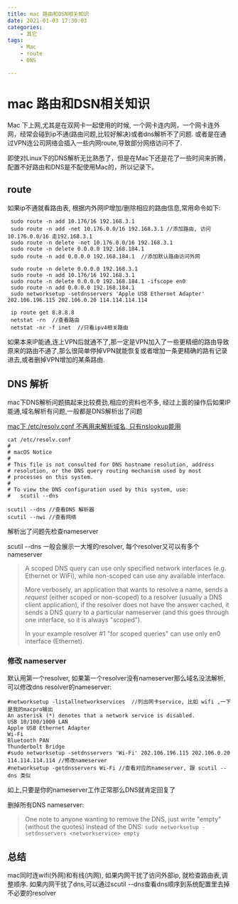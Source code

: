 ```yaml
---
title: mac 路由和DSN相关知识
date: 2021-01-03 17:30:03
categories:
    - 其它
tags:
    - Mac
    - route
    - DNS

---
```


# mac 路由和DSN相关知识

Mac 下上网,尤其是在双网卡一起使用的时候, 一个网卡连内网，一个网卡连外网，经常会碰到ip不通(路由问题,比较好解决)或者dns解析不了问题. 或者是在通过VPN连公司网络会插入一些内网route,导致部分网络访问不了.

即使对Linux下的DNS解析无比熟悉了，但是在Mac下还是花了一些时间来折腾，配置不好路由和DNS是不配使用Mac的，所以记录下。

## route

如果ip不通就看路由表, 根据内外网IP增加/删除相应的路由信息,常用命令如下:

```shell
 sudo route -n add 10.176/16 192.168.3.1
 sudo route -n add -net 10.176.0.0/16 192.168.3.1 //添加路由, 访问10.176.0.0/16 走192.168.3.1 
 sudo route -n delete -net 10.176.0.0/16 192.168.3.1
 sudo route -n delete 0.0.0.0 192.168.184.1
 sudo route -n add 0.0.0.0 192.168.184.1  //添加默认路由访问外网 
 
 sudo route -n delete 0.0.0.0 192.168.3.1
 sudo route -n add 10.176/16 192.168.3.1
 sudo route -n delete 0.0.0.0 192.168.184.1 -ifscope en0
 sudo route -n add 0.0.0.0 192.168.184.1 
 sudo networksetup -setdnsservers 'Apple USB Ethernet Adapter' 202.106.196.115 202.106.0.20 114.114.114.114
 
 ip route get 8.8.8.8
 netstat -rn  //查看路由  
 netstat -nr -f inet  //只看ipv4相关路由
```

如果本来IP能通,连上VPN后就通不了,那一定是VPN加入了一些更精细的路由导致原来的路由不通了,那么很简单停掉VPN就能恢复或者增加一条更精确的路有记录进去,或者删掉VPN增加的某条路由.

## DNS 解析

mac下DNS解析问题搞起来比较费劲,相应的资料也不多, 经过上面的操作后如果IP能通,域名解析有问题,一般都是DNS解析出了问题

[mac下 /etc/resolv.conf 不再用来解析域名, 只有nslookup能用](https://shockerli.net/post/macos-hostname-scutil/)

```shell
cat /etc/resolv.conf                                                
#
# macOS Notice
#
# This file is not consulted for DNS hostname resolution, address
# resolution, or the DNS query routing mechanism used by most
# processes on this system.
#
# To view the DNS configuration used by this system, use:
#   scutil --dns

scutil --dns //查看DNS 解析器
scutil --nwi //查看网络
```

解析出了问题先检查nameserver

scutil --dns 一般会展示一大堆的resolver, 每个resolver又可以有多个nameserver

> A scoped DNS query can use only specified network interfaces (e.g. Ethernet or WiFi), while non-scoped can use any available interface.
>
> More verbosely, an application that wants to resolve a name, sends a *request* (either scoped or non-scoped) to a resolver (usually a DNS client application), if the resolver does not have the answer cached, it sends a DNS *query* to a particular nameserver (and this goes through one interface, so it is always "scoped").
>
> In your example resolver #1 "for scoped queries" can use only en0 interface (Ethernet).

### 修改 nameserver

默认用第一个resolver, 如果第一个resolver没有nameserver那么域名没法解析, 可以修改dns resolver的nameserver: 

```shell
#networksetup -listallnetworkservices  //列出网卡service, 比如 wifi ,一下是我的macpro输出
An asterisk (*) denotes that a network service is disabled.
USB 10/100/1000 LAN
Apple USB Ethernet Adapter
Wi-Fi
Bluetooth PAN
Thunderbolt Bridge
#sudo networksetup -setdnsservers 'Wi-Fi' 202.106.196.115 202.106.0.20 114.114.114.114 //修改nameserver
#networksetup -getdnsservers Wi-Fi //查看对应的nameserver, 跟 scutil --dns 类似
```

如上,只要是你的nameserver工作正常那么DNS就肯定回复了

删掉所有DNS nameserver:

> One note to anyone wanting to remove the DNS, just write "empty" (without the quotes) instead of the DNS: `sudo networksetup -setdnsservers <networkservice> empty`

## 总结

mac同时连wifi(外网)和有线(内网), 如果内网干扰了访问外部ip, 就检查路由表,调整顺序. 如果内网干扰了dns,可以通过scutil --dns查看dns顺序到系统配置里去掉不必要的resolver